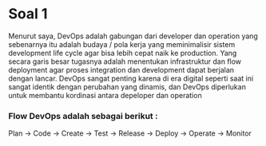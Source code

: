 # Soal 1 

Menurut saya, DevOps adalah gabungan dari developer dan operation yang sebenarnya itu adalah budaya / pola kerja yang meminimalisir sistem development life cycle agar bisa lebih cepat naik ke production. Yang secara garis besar tugasnya adalah menentukan infrastruktur dan flow deployment agar proses integration dan development dapat berjalan dengan lancar. <tr> 
DevOps sangat penting karena di era digital seperti saat ini sangat identik dengan perubahan yang dinamis, dan DevOps diperlukan untuk membantu kordinasi antara depeloper dan operation

### Flow DevOps adalah sebagai berikut :

Plan &#8594; Code &#8594; Create  &#8594; Test &#8594; Release  &#8594; Deploy  &#8594; Operate &#8594;  Monitor

